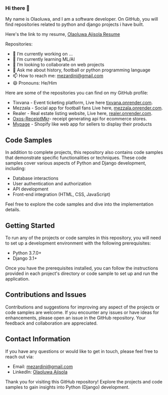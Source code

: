 ### Hi there 👋


My name is Olaoluwa, and I am a software developer. On GitHub, you will find repositories related to python and django projects i have built.

Here's the link to my resume, [Olaoluwa Ajisola Resume](https://drive.google.com/drive/folders/1TiMtE3UnMFZ3RusBHoXNoZK8-hlJri_J)

Repositories:

- 🔭 I’m currently working on ...
- 🌱 I’m currently learning ML/AI
- 👯 I’m looking to collaborate on web projects
- 💬 Ask me about history, football or python programming language
- 📫 How to reach me: mezardini@gmail.com
- 😄 Pronouns: He/Him

Here are some of the repositories you can find on my GitHub profile:
- Tixvana - Event ticketing platform, Live here [tixvana.onrender.com](https://tixvana.onrender.com).
- Mezzala - Social app for football fans Live here, [mezzala.onrender.com](https://mezzala.onrender.com).
- Realer - Real estate listing website, Live here, [realer.onrender.com](https://realer.onrender.com).
- [Oxos-ReceiptMkr](https://github.com/mezardini/oxos-receiptmkr)- receipt generating api for ecommerce stores.
- [Mypage](https://github.com/mezardini/mypage) - Shopify like web app for sellers to display their products 




<!--
**mezardini/mezardini** is a ✨ _special_ ✨ repository because its `README.md` (this file) appears on your GitHub profile.

Here are some ideas to get you started:

- 🔭 I’m currently working on ...
- 🌱 I’m currently learning ...
- 👯 I’m looking to collaborate on ...
- 🤔 I’m looking for help with ...
- 💬 Ask me about ...
- 📫 How to reach me: ...
- 😄 Pronouns: ...
- ⚡ Fun fact: ...
-->


## Code Samples

In addition to complete projects, this repository also contains code samples that demonstrate specific functionalities or techniques. These code samples cover various aspects of Python and Django development, including:

- Database interactions
- User authentication and authorization
- API development
- Front-end integration (HTML, CSS, JavaScript)


Feel free to explore the code samples and dive into the implementation details.

## Getting Started

To run any of the projects or code samples in this repository, you will need to set up a development environment with the following prerequisites:

- Python 3.7.0+
- Django 3.1+


Once you have the prerequisites installed, you can follow the instructions provided in each project's directory or code sample to set up and run the application.

## Contributions and Issues

Contributions and suggestions for improving any aspect of the projects or code samples are welcome. If you encounter any issues or have ideas for enhancements, please open an issue in the GitHub repository. Your feedback and collaboration are appreciated.

## Contact Information

If you have any questions or would like to get in touch, please feel free to reach out via:

- Email: mezardini@gmail.com
- LinkedIn: [Olaoluwa Ajisola](https://linkedin.com/in/olaoluwa-ajisola-555220251/)

Thank you for visiting this GitHub repository! Explore the projects and code samples to gain insights into Python (Django) development.

